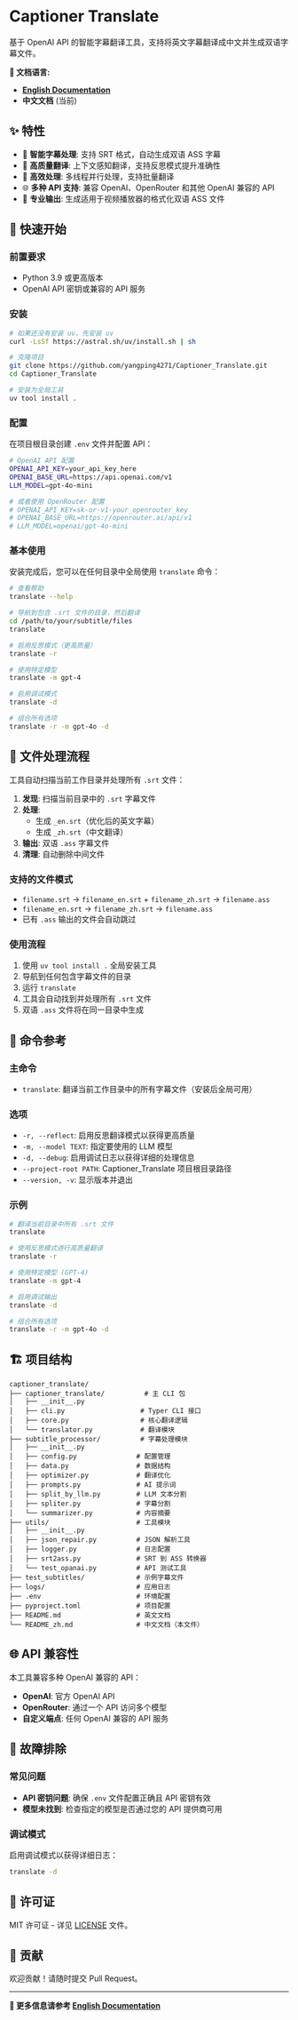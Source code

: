 # Captioner Translate

基于 OpenAI API 的智能字幕翻译工具，支持将英文字幕翻译成中文并生成双语字幕文件。

**📖 文档语言:**
- **[English Documentation](README.md)**
- **中文文档** (当前)

## ✨ 特性

- 🎯 **智能字幕处理**: 支持 SRT 格式，自动生成双语 ASS 字幕
- 🔄 **高质量翻译**: 上下文感知翻译，支持反思模式提升准确性
- 🚀 **高效处理**: 多线程并行处理，支持批量翻译
- 🌐 **多种 API 支持**: 兼容 OpenAI、OpenRouter 和其他 OpenAI 兼容的 API
- 📝 **专业输出**: 生成适用于视频播放器的格式化双语 ASS 文件

## 🚀 快速开始

### 前置要求

- Python 3.9 或更高版本
- OpenAI API 密钥或兼容的 API 服务

### 安装

```bash
# 如果还没有安装 uv，先安装 uv
curl -LsSf https://astral.sh/uv/install.sh | sh

# 克隆项目
git clone https://github.com/yangping4271/Captioner_Translate.git
cd Captioner_Translate

# 安装为全局工具
uv tool install .
```

### 配置

在项目根目录创建 `.env` 文件并配置 API：

```bash
# OpenAI API 配置
OPENAI_API_KEY=your_api_key_here
OPENAI_BASE_URL=https://api.openai.com/v1
LLM_MODEL=gpt-4o-mini

# 或者使用 OpenRouter 配置
# OPENAI_API_KEY=sk-or-v1-your_openrouter_key
# OPENAI_BASE_URL=https://openrouter.ai/api/v1
# LLM_MODEL=openai/gpt-4o-mini
```

### 基本使用

安装完成后，您可以在任何目录中全局使用 `translate` 命令：

```bash
# 查看帮助
translate --help

# 导航到包含 .srt 文件的目录，然后翻译
cd /path/to/your/subtitle/files
translate

# 启用反思模式（更高质量）
translate -r

# 使用特定模型
translate -m gpt-4

# 启用调试模式
translate -d

# 组合所有选项
translate -r -m gpt-4o -d
```

## 📁 文件处理流程

工具自动扫描当前工作目录并处理所有 `.srt` 文件：

1. **发现**: 扫描当前目录中的 `.srt` 字幕文件
2. **处理**: 
   - 生成 `_en.srt`（优化后的英文字幕）
   - 生成 `_zh.srt`（中文翻译）
3. **输出**: 双语 `.ass` 字幕文件
4. **清理**: 自动删除中间文件

### 支持的文件模式

- `filename.srt` → `filename_en.srt` + `filename_zh.srt` → `filename.ass`
- `filename_en.srt` → `filename_zh.srt` → `filename.ass`
- 已有 `.ass` 输出的文件会自动跳过

### 使用流程

1. 使用 `uv tool install .` 全局安装工具
2. 导航到任何包含字幕文件的目录
3. 运行 `translate`
4. 工具会自动找到并处理所有 `.srt` 文件
5. 双语 `.ass` 文件将在同一目录中生成

## 🔧 命令参考

### 主命令

- `translate`: 翻译当前工作目录中的所有字幕文件（安装后全局可用）

### 选项

- `-r, --reflect`: 启用反思翻译模式以获得更高质量
- `-m, --model TEXT`: 指定要使用的 LLM 模型
- `-d, --debug`: 启用调试日志以获得详细的处理信息
- `--project-root PATH`: Captioner_Translate 项目根目录路径
- `--version, -v`: 显示版本并退出

### 示例

```bash
# 翻译当前目录中所有 .srt 文件
translate

# 使用反思模式进行高质量翻译
translate -r

# 使用特定模型 (GPT-4)
translate -m gpt-4

# 启用调试输出
translate -d

# 组合所有选项
translate -r -m gpt-4o -d
```

## 🏗️ 项目结构

```
captioner_translate/
├── captioner_translate/          # 主 CLI 包
│   ├── __init__.py
│   ├── cli.py                   # Typer CLI 接口
│   ├── core.py                  # 核心翻译逻辑
│   └── translator.py            # 翻译模块
├── subtitle_processor/          # 字幕处理模块
│   ├── __init__.py
│   ├── config.py               # 配置管理
│   ├── data.py                 # 数据结构
│   ├── optimizer.py            # 翻译优化
│   ├── prompts.py              # AI 提示词
│   ├── split_by_llm.py         # LLM 文本分割
│   ├── spliter.py              # 字幕分割
│   └── summarizer.py           # 内容摘要
├── utils/                      # 工具模块
│   ├── __init__.py
│   ├── json_repair.py          # JSON 解析工具
│   ├── logger.py               # 日志配置
│   ├── srt2ass.py              # SRT 到 ASS 转换器
│   └── test_opanai.py          # API 测试工具
├── test_subtitles/             # 示例字幕文件
├── logs/                       # 应用日志
├── .env                        # 环境配置
├── pyproject.toml              # 项目配置
├── README.md                   # 英文文档
└── README_zh.md                # 中文文档（本文件）
```

## 🌐 API 兼容性

本工具兼容多种 OpenAI 兼容的 API：

- **OpenAI**: 官方 OpenAI API
- **OpenRouter**: 通过一个 API 访问多个模型
- **自定义端点**: 任何 OpenAI 兼容的 API 服务

## 🐛 故障排除

### 常见问题

- **API 密钥问题**: 确保 `.env` 文件配置正确且 API 密钥有效
- **模型未找到**: 检查指定的模型是否通过您的 API 提供商可用

### 调试模式

启用调试模式以获得详细日志：
```bash
translate -d
```

## 📄 许可证

MIT 许可证 - 详见 [LICENSE](LICENSE) 文件。

## 🤝 贡献

欢迎贡献！请随时提交 Pull Request。

---

**📖 更多信息请参考 [English Documentation](README.md)**
